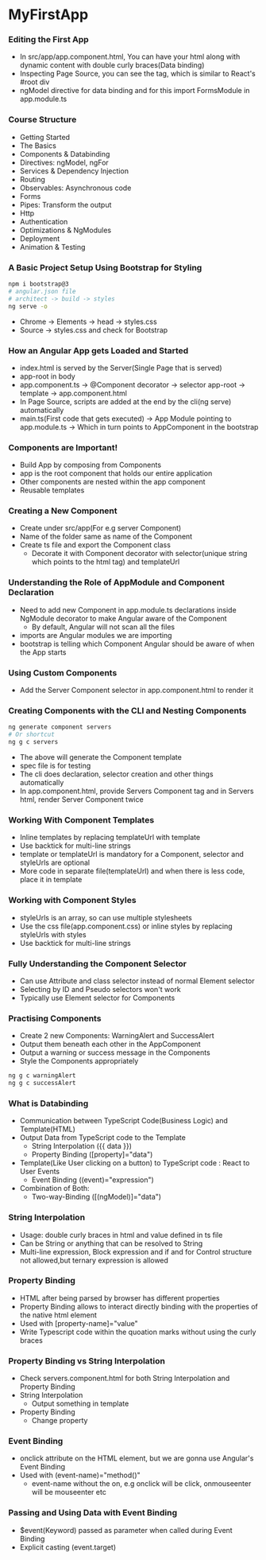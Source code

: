 # MyFirstApp

### Editing the First App

* In src/app/app.component.html, You can have your html along with dynamic content with double curly braces(Data binding)
* Inspecting Page Source, you can see the <app-root> tag, which is similar to React's #root div
* ngModel directive for data binding and for this import FormsModule in app.module.ts

### Course Structure

* Getting Started
* The Basics
* Components & Databinding
* Directives: ngModel, ngFor
* Services & Dependency Injection
* Routing
* Observables: Asynchronous code
* Forms
* Pipes: Transform the output
* Http
* Authentication
* Optimizations & NgModules
* Deployment
* Animation & Testing

### A Basic Project Setup Using Bootstrap for Styling

```sh
npm i bootstrap@3
# angular.json file
# architect -> build -> styles
ng serve -o
```
* Chrome -> Elements -> head -> styles.css 
* Source -> styles.css and check for Bootstrap

### How an Angular App gets Loaded and Started

* index.html is served by the Server(Single Page that is served)
* app-root in body
* app.component.ts -> @Component decorator -> selector app-root -> template -> app.component.html
* In Page Source, scripts are added at the end by the cli(ng serve) automatically
* main.ts(First code that gets executed) -> App Module pointing to app.module.ts -> Which in turn points to AppComponent in the bootstrap

### Components are Important!

* Build App by composing from Components
* app is the root component that holds our entire application
* Other components are nested within the app component
* Reusable templates

### Creating a New Component

* Create under src/app(For e.g server Component)
* Name of the folder same as name of the Component
* Create ts file and export the Component class
  * Decorate it with Component decorator with selector(unique string which points to the html tag) and templateUrl

### Understanding the Role of AppModule and Component Declaration

* Need to add new Component in app.module.ts declarations inside NgModule decorator to make Angular aware of the Component
  * By default, Angular will not scan all the files
* imports are Angular modules we are importing
* bootstrap is telling which Component Angular should be aware of when the App starts

### Using Custom Components

* Add the Server Component selector in app.component.html to render it

### Creating Components with the CLI and Nesting Components

```sh
ng generate component servers 
# Or shortcut
ng g c servers
```
* The above will generate the Component template
* spec file is for testing
* The cli does declaration, selector creation and other things automatically
* In app.component.html, provide Servers Component tag and in Servers html, render Server Component twice

### Working With Component Templates

* Inline templates by replacing templateUrl with template
* Use backtick for multi-line strings
* template or templateUrl is mandatory for a Component, selector and styleUrls are optional
* More code in separate file(templateUrl) and when there is less code, place it in template

### Working with Component Styles

* styleUrls is an array, so can use multiple stylesheets
* Use the css file(app.component.css) or inline styles by replacing styleUrls with styles
* Use backtick for multi-line strings

### Fully Understanding the Component Selector

* Can use Attribute and class selector instead of normal Element selector
* Selecting by ID and Pseudo selectors won't work
* Typically use Element selector for Components

### Practising Components

* Create 2 new Components: WarningAlert and SuccessAlert
* Output them beneath each other in the AppComponent
* Output a warning or success message in the Components
* Style the Components appropriately
```sh
ng g c warningAlert
ng g c successAlert
```

### What is Databinding

* Communication between TypeScript Code(Business Logic) and Template(HTML)
* Output Data from TypeScript code to the Template
  * String Interpolation ({{ data }})
  * Property Binding ([property]="data")
* Template(Like User clicking on a button) to TypeScript code : React to User Events
  * Event Binding ((event)="expression")
* Combination of Both:
  * Two-way-Binding ([(ngModel)]="data")

### String Interpolation

* Usage: double curly braces in html and value defined in ts file
* Can be String or anything that can be resolved to String
* Multi-line expression, Block expression and if and for Control structure not allowed,but ternary expression is allowed

### Property Binding

* HTML after being parsed by browser has different properties
* Property Binding allows to interact directly binding with the properties of the native html element
* Used with [property-name]="value"
* Write Typescript code within the quoation marks without using the curly braces

### Property Binding vs String Interpolation

* Check servers.component.html for both String Interpolation and Property Binding
* String Interpolation
  * Output something in template
* Property Binding
  * Change property

### Event Binding

* onclick attribute on the HTML element, but we are gonna use Angular's Event Binding
* Used with (event-name)="method()"
  * event-name without the on, e.g onclick will be click, onmouseenter will be mouseenter etc

### Passing and Using Data with Event Binding

* $event(Keyword) passed as parameter when called during Event Binding
* Explicit casting (<HTMLInputElement>event.target)